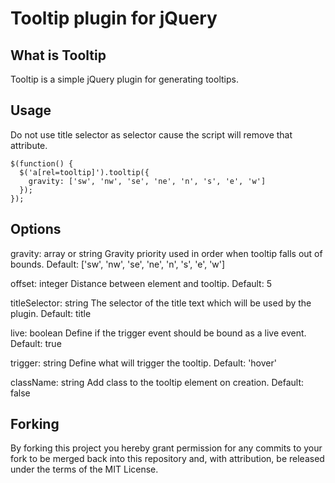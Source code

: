 Tooltip plugin for jQuery
=========================

What is Tooltip
---------------
Tooltip is a simple jQuery plugin for generating tooltips.

Usage
-----
Do not use title selector as selector cause the script will remove that attribute.

    $(function() {
      $('a[rel=tooltip]').tooltip({
        gravity: ['sw', 'nw', 'se', 'ne', 'n', 's', 'e', 'w']
      });
    });

Options
-------
gravity: array or string
	Gravity priority used in order when tooltip falls out of bounds.
	Default: ['sw', 'nw', 'se', 'ne', 'n', 's', 'e', 'w']

offset: integer
	Distance between element and tooltip.
	Default: 5

titleSelector: string
	The selector of the title text which will be used by the plugin.
	Default: title

live: boolean
	Define if the trigger event should be bound as a live event.
	Default: true

trigger: string
	Define what will trigger the tooltip.
	Default: 'hover'

className: string
	Add class to the tooltip element on creation.
	Default: false

Forking
-------
By forking this project you hereby grant permission for any commits to your fork to be merged back into this repository and, with attribution, be released under the terms of the MIT License.